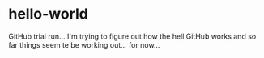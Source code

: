 # hello-world
GitHub trial run...
I'm trying to figure out how the hell GitHub works and so far things seem te be working out...
for now...
